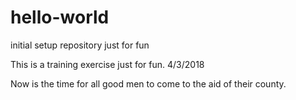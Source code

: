 # hello-world
initial setup repository just for fun

This is a training exercise just for fun. 4/3/2018

Now is the time for all good men to come to the aid of their county.
